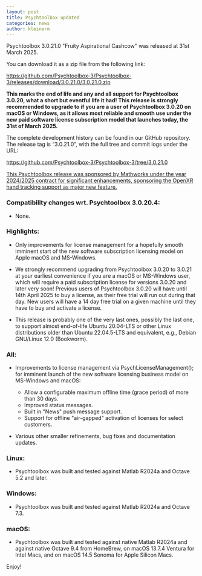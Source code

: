```yaml
---
layout: post
title: Psychtoolbox updated
categories: news
author: kleinerm
---
```


Psychtoolbox 3.0.21.0 "Fruity Aspirational Cashcow" was released at 31st March 2025.

You can download it as a zip file from the following link:

<https://github.com/Psychtoolbox-3/Psychtoolbox-3/releases/download/3.0.21.0/3.0.21.0.zip>

**This marks the end of life and any and all support for Psychtoolbox 3.0.20,
what a short but eventful life it had! This release is strongly recommended
to upgrade to if you are a user of Psychtoolbox 3.0.20 on macOS or Windows,
as it allows most reliable and smooth use under the new paid software license
subscription model that launches today, the 31st of March 2025.**

The complete development history can be found in our GitHub repository.
The release tag is “3.0.21.0”, with the full tree and commit logs under the URL:

<https://github.com/Psychtoolbox-3/Psychtoolbox-3/tree/3.0.21.0>

[This Psychtoolbox release was sponsored by Mathworks under the year 2024/2025
contract for significant enhancements, sponsoring the OpenXR hand tracking
support as major new feature.](https://www.mathworks.com/solutions/neuroscience.html)

### Compatibility changes wrt. Psychtoolbox 3.0.20.4:

- None.

### Highlights:

- Only improvements for license management for a hopefully smooth imminent start
  of the new software subscription licensing model on Apple macOS and MS-Windows.

- We strongly recommend upgrading from Psychtoolbox 3.0.20 to 3.0.21 at your
  earliest convenience if you are a macOS or MS-Windows user, which will require
  a paid subscription license for versions 3.0.20 and later very soon! Previous
  users of Psychtoolbox 3.0.20 will have until 14th April 2025 to buy a license,
  as their free trial will run out during that day. New users will have a 14 day
  free trial on a given machine until they have to buy and activate a license.

- This release is probably one of the very last ones, possibly the last one, to
  support almost end-of-life Ubuntu 20.04-LTS or other Linux distributions older
  than Ubuntu 22.04.5-LTS and equivalent, e.g., Debian GNU/Linux 12.0 (Bookworm).

### All:

- Improvements to license management via PsychLicenseManagement(); for imminent
  launch of the new software licensing business model on MS-Windows and macOS:

  - Allow a configurable maximum offline time (grace period) of more than 30 days.
  - Improved status messages.
  - Built in "News" push message support.
  - Support for offline "air-gapped" activation of licenses for select customers.

- Various other smaller refinements, bug fixes and documentation updates.

### Linux:

- Psychtoolbox was built and tested against Matlab R2024a and Octave 5.2 and later.

### Windows:

- Psychtoolbox was built and tested against Matlab R2024a and Octave 7.3.

### macOS:

- Psychtoolbox was built and tested against native Matlab R2024a and against native
  Octave 9.4 from HomeBrew, on macOS 13.7.4 Ventura for Intel Macs, and on macOS 14.5
  Sonoma for Apple Silicon Macs.

Enjoy!
